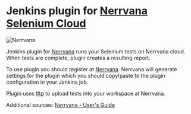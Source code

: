<h1>Jenkins plugin for <a target="_blank" href="http://www.nerrvana.com/features">Nerrvana Selenium Cloud</a></h1>

<img src="http://www.nerrvana.com/images/nerrvana-plugin-for-jenkins-ci.png" title="Nerrvana" />

Jenkins plugin for <a target="_blank" href="http://www.nerrvana.com">Nerrvana</a> runs your 
Selenium tests on Nerrvana cloud. When tests are complete, plugin creates a resulting report. 

To use plugin you should register at <a target="_blank" href="http://www.nerrvana.com">Nerrvana</a>.
Nerrvana will generate settings for the plugin which you should copy/paste to the plugin configuration
in your Jenkins job. 

Plugin uses <a target="_blank" href="">lftp</a> to upload tests into your workspace at Nerrvana.

Additional sources:
    <a target="_blank" href="http://www.nerrvana.com/docs/get-started">Nerrvana - User's Guide</a>
        